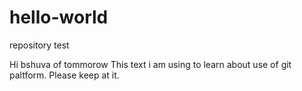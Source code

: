 # hello-world
repository test

Hi bshuva of tommorow
This text i am using to learn about use of git paltform.
Please keep at it.

